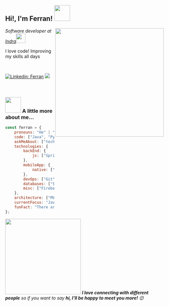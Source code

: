 <h2>Hi!, I'm Ferran! <img src="https://media.giphy.com/media/12oufCB0MyZ1Go/giphy.gif" width="50"></h2>
<img align='right' src="https://media.giphy.com/media/26tn33aiTi1jkl6H6/giphy.gif" width="345">
<p><em>Software developer at <a href="https://www.indracompany.com">Indra</a><img src="https://media.giphy.com/media/WUlplcMpOCEmTGBtBW/giphy.gif" width="30"> 
</em></p>

<p>I love code! Improving my skills all days</p>

<br/>

[![Linkedin: Ferran](https://img.shields.io/badge/-Ferran-blue?style=flat-square&logo=Linkedin&logoColor=white&link=https://es.linkedin.com/in/ferran-hern%C3%A1ndez-510642187/)](https://es.linkedin.com/in/ferran-hern%C3%A1ndez-510642187/)
![](https://visitor-badge.glitch.me/badge?page_id=ferranv3-ferranv3)
<br/>
<br/>
<br/>
### <img src="https://media.giphy.com/media/VgCDAzcKvsR6OM0uWg/giphy.gif" width="50"> A little more about me...  

```javascript
const ferran = {
    pronouns: "He" | "Him",
    code: ["Java", "Python", "C#", "VB", "TypeScript"],
    askMeAbout: ["tech", "app dev", "web dev", "games", "films & series"],
    technologies: {
        backEnd: {
            js: ["Spring Boot", "Java", "C#"],
        },
        mobileApp: {
            native: ["Android Development", "Angular Development"]
        },
        devOps: ["Git", "TFS", "Docker🐳", "Virtual machines", "Nginx"],
        databases: ["SQL Server", "mariadb", "mongo", "MySql", "sqlite"],
        misc: ["Firebase", "selenium"]
    },
    architecture: ["MVC", "Domain-Driven Design", "Progressive web applications", "Single page applications"],
    currentFocus: "Java Backend Development",
    funFact: "There are two ways to write error-free programs; only the third one works"
};
```

<img src="https://media.giphy.com/media/hMKjvTYlSaFCU/giphy.gif" width="240"> <em><b>I love connecting with different people</b> so if you want to say <b>hi, I'll be happy to meet you more!</b> 😊</em>
